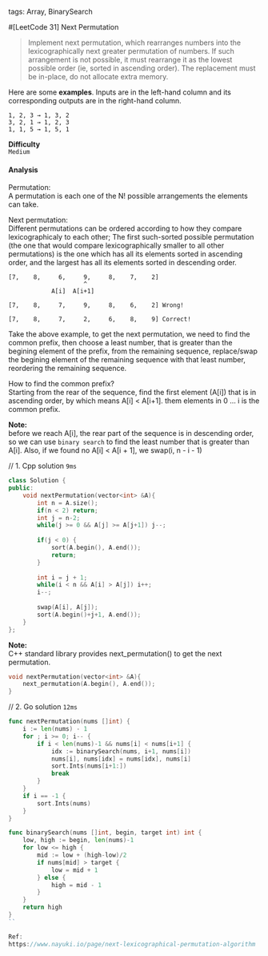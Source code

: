 tags: Array, BinarySearch

#[LeetCode 31] Next Permutation

>Implement next permutation, which rearranges numbers into the lexicographically next greater permutation of numbers.
If such arrangement is not possible, it must rearrange it as the lowest possible order (ie, sorted in ascending order).
The replacement must be in-place, do not allocate extra memory.

Here are some **examples**. Inputs are in the left-hand column and its corresponding outputs are in the right-hand column.

    1, 2, 3 → 1, 3, 2
    3, 2, 1 → 1, 2, 3
    1, 1, 5 → 1, 5, 1

**Difficulty**  
`Medium`

#### Analysis
Permutation:  
A permutation is each one of the N! possible arrangements the elements can take.

Next permutation:  
Different permutations can be ordered according to how they compare lexicographicaly to each other; 
The first such-sorted possible permutation (the one that would compare lexicographically smaller to all other permutations) 
is the one which has all its elements sorted in ascending order, and the largest has all its elements sorted in descending order.


    [7,    8,     6,     9,     8,    7,    2]
    	                 ^
    	 		A[i]  A[i+1]

    [7,    8,     7,     9,     8,    6,    2] Wrong!

    [7,    8,     7,     2,     6,    8,    9] Correct!
           
Take the above example, to get the next permutation,
we need to find the common prefix, then choose a least number, that is greater than the begining element of the prefix, 
from the remaining sequence, replace/swap the begining element of the remaining sequence with that least number, 
reordering the remaining sequence.

How to find the common prefix?  
Starting from the rear of the sequence, find the first element (A[i]) that is in ascending order, by which means A[i] < A[i+1].
them elements in 0 ... i is the common prefix.

**Note:**  
before we reach A[i], the rear part of the sequence is in descending order, so we can use `binary search` to 
find the least number that is greater than A[i].
Also, if we found no A[i] < A[i + 1], we swap(i, n - i - 1)

// 1. Cpp solution `9ms`

```cpp
class Solution {
public:
	void nextPermutation(vector<int> &A){
	    int n = A.size();
	    if(n < 2) return;
        int j = n-2;
        while(j >= 0 && A[j] >= A[j+1]) j--;
        
        if(j < 0) {
            sort(A.begin(), A.end());
            return;
        } 
        
        int i = j + 1;
        while(i < n && A[i] > A[j]) i++;
        i--;
        
        swap(A[i], A[j]);
        sort(A.begin()+j+1, A.end());
	}
};
```

**Note:**  
C++ standard library provides next_permutation() to get the next permutation.

```cpp
void nextPermutation(vector<int> &A){
    next_permutation(A.begin(), A.end());
}
```

// 2. Go solution `12ms`
```go
func nextPermutation(nums []int) {
    i := len(nums) - 1
    for ; i >= 0; i-- {
        if i < len(nums)-1 && nums[i] < nums[i+1] {
            idx := binarySearch(nums, i+1, nums[i])
            nums[i], nums[idx] = nums[idx], nums[i]
            sort.Ints(nums[i+1:])
            break
        }
    }
    if i == -1 {
        sort.Ints(nums)
    }
}

func binarySearch(nums []int, begin, target int) int {
    low, high := begin, len(nums)-1
    for low <= high {
        mid := low + (high-low)/2
        if nums[mid] > target {
            low = mid + 1
        } else {
            high = mid - 1
        }
    }
    return high
}
``

Ref:
https://www.nayuki.io/page/next-lexicographical-permutation-algorithm

